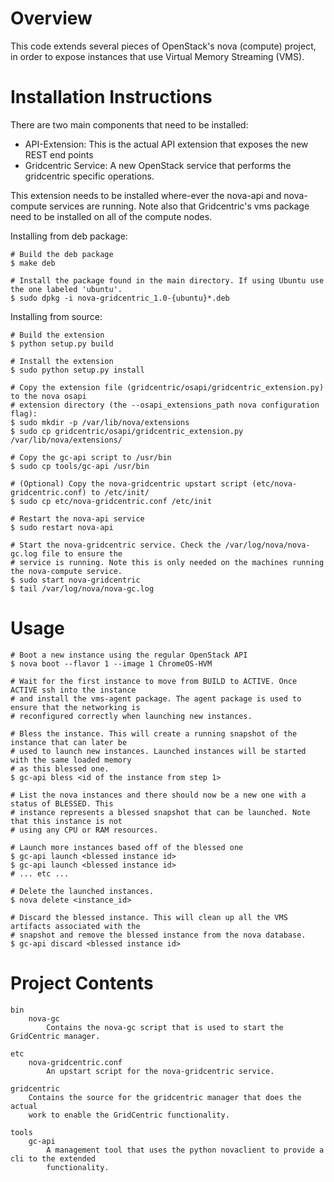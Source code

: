 Overview
========

This code extends several pieces of OpenStack's nova (compute) project, in
order to expose instances that use Virtual Memory Streaming (VMS).

Installation Instructions
=========================
There are two main components that need to be installed:

* API-Extension: This is the actual API extension that exposes the new REST end points
* Gridcentric Service: A new OpenStack service that performs the gridcentric specific operations.

This extension needs to be installed where-ever the nova-api and nova-compute services are running.
Note also that Gridcentric's vms package need to be installed on all of the compute nodes.

Installing from deb package:

    # Build the deb package
    $ make deb
    
    # Install the package found in the main directory. If using Ubuntu use the one labeled 'ubuntu'.
    $ sudo dpkg -i nova-gridcentric_1.0-{ubuntu}*.deb

Installing from source:

    # Build the extension
    $ python setup.py build
    
    # Install the extension
    $ sudo python setup.py install
    
    # Copy the extension file (gridcentric/osapi/gridcentric_extension.py) to the nova osapi
    # extension directory (the --osapi_extensions_path nova configuration flag):
    $ sudo mkdir -p /var/lib/nova/extensions
    $ sudo cp gridcentric/osapi/gridcentric_extension.py /var/lib/nova/extensions/
    
    # Copy the gc-api script to /usr/bin
    $ sudo cp tools/gc-api /usr/bin
    
    # (Optional) Copy the nova-gridcentric upstart script (etc/nova-gridcentric.conf) to /etc/init/
    $ sudo cp etc/nova-gridcentric.conf /etc/init
    
    # Restart the nova-api service
    $ sudo restart nova-api
    
    # Start the nova-gridcentric service. Check the /var/log/nova/nova-gc.log file to ensure the
    # service is running. Note this is only needed on the machines running the nova-compute service.
    $ sudo start nova-gridcentric
    $ tail /var/log/nova/nova-gc.log


Usage
=====

    # Boot a new instance using the regular OpenStack API
    $ nova boot --flavor 1 --image 1 ChromeOS-HVM
    
    # Wait for the first instance to move from BUILD to ACTIVE. Once ACTIVE ssh into the instance
    # and install the vms-agent package. The agent package is used to ensure that the networking is
    # reconfigured correctly when launching new instances.
    
    # Bless the instance. This will create a running snapshot of the instance that can later be
    # used to launch new instances. Launched instances will be started with the same loaded memory
    # as this blessed one.
    $ gc-api bless <id of the instance from step 1>
    
    # List the nova instances and there should now be a new one with a status of BLESSED. This
    # instance represents a blessed snapshot that can be launched. Note that this instance is not
    # using any CPU or RAM resources.
    
    # Launch more instances based off of the blessed one
    $ gc-api launch <blessed instance id>
    $ gc-api launch <blessed instance id>
    # ... etc ...
    
    # Delete the launched instances.
    $ nova delete <instance_id>
    
    # Discard the blessed instance. This will clean up all the VMS artifacts associated with the
    # snapshot and remove the blessed instance from the nova database.
    $ gc-api discard <blessed instance id>

Project Contents
================

    bin
        nova-gc
            Contains the nova-gc script that is used to start the GridCentric manager.

    etc
        nova-gridcentric.conf
            An upstart script for the nova-gridcentric service.

    gridcentric
        Contains the source for the gridcentric manager that does the actual
        work to enable the GridCentric functionality.
    
    tools
        gc-api
            A management tool that uses the python novaclient to provide a cli to the extended
            functionality.
